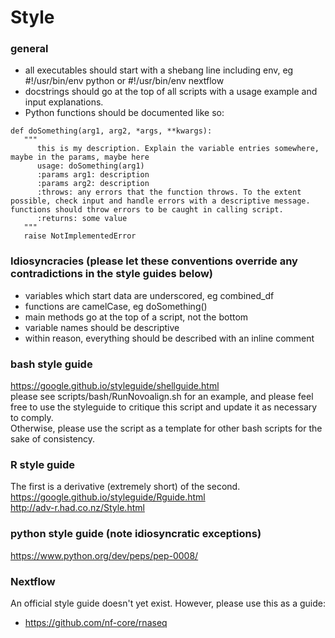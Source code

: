 # Style

### general
- all executables should start with a shebang line including env, eg #!/usr/bin/env python or #!/usr/bin/env nextflow  
- docstrings should go at the top of all scripts with a usage example and input explanations.
- Python functions should be documented like so:  
```
def doSomething(arg1, arg2, *args, **kwargs):  
   """
      this is my description. Explain the variable entries somewhere, maybe in the params, maybe here
      usage: doSomething(arg1)
      :params arg1: description
      :params arg2: description
      :throws: any errors that the function throws. To the extent possible, check input and handle errors with a descriptive message. functions should throw errors to be caught in calling script.
      :returns: some value
   """
   raise NotImplementedError
```  

### Idiosyncracies (please let these conventions override any contradictions in the style guides below)
- variables which start data are underscored, eg combined_df
- functions are camelCase, eg doSomething() 
- main methods go at the top of a script, not the bottom
- variable names should be descriptive
- within reason, everything should be described with an inline comment

### bash style guide
https://google.github.io/styleguide/shellguide.html  
please see scripts/bash/RunNovoalign.sh for an example, and please feel free to use the styleguide to critique this script and update it as necessary to comply.  
Otherwise, please use the script as a template for other bash scripts for the sake of consistency.

### R style guide
The first is a derivative (extremely short) of the second.  
https://google.github.io/styleguide/Rguide.html  
http://adv-r.had.co.nz/Style.html

### python style guide (note idiosyncratic exceptions)
https://www.python.org/dev/peps/pep-0008/  

### Nextflow
An official style guide doesn't yet exist. However, please use this as a guide:
- https://github.com/nf-core/rnaseq  
